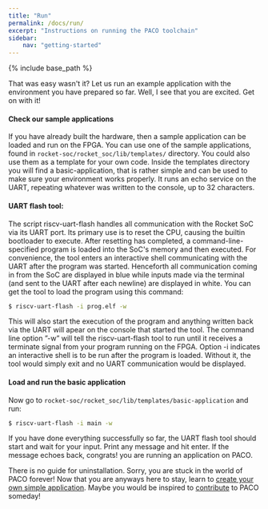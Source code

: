```yaml
---
title: "Run"
permalink: /docs/run/
excerpt: "Instructions on running the PACO toolchain"
sidebar: 
    nav: "getting-started"
---
```


{% include base_path %}

That was easy wasn't it? Let us run an example application with the environment you have prepared so far. Well, I see that you are excited. Get on with it!

#### Check our sample applications

If you have already built the hardware, then a sample application can be loaded and run on the FPGA. You can use one of the sample applications, found in `rocket-soc/rocket_soc/lib/templates/` directory. You could also use them as a template for your own code. Inside the templates directory you will find a basic-application, that is rather simple and can be used to make sure your environment works properly. It runs an echo service on the UART, repeating whatever was written to the console, up to 32 characters. 

#### UART flash tool:

The script riscv-uart-flash handles all communication with the Rocket SoC via its UART port. Its primary use is to reset the CPU, causing the builtin bootloader to execute. After resetting has completed, a command-line-specified program is loaded into the SoC's memory and then executed. For convenience, the tool enters an interactive shell communicating with the UART after the program was started. Henceforth all communication coming in from the SoC are displayed in blue while inputs made via the terminal (and sent to the UART after each newline) are displayed in white. You can get the tool to load the program using this command:

```bash
$ riscv-uart-flash -i prog.elf -w
```

This will also start the execution of the program and anything written back via the UART will apear on the console that started the tool. The command line option ”-w” will tell the riscv-uart-flash tool to run until it receives a terminate signal from your program running on the FPGA. Option -i indicates an interactive shell is to be run after the program is loaded. Without it, the tool would simply exit and no UART communication would be displayed.

#### Load and run the basic application
 
Now go to `rocket-soc/rocket_soc/lib/templates/basic-application` and run:

```bash
$ riscv-uart-flash -i main -w
```

If you have done everything successfully so far, the UART flash tool should start and wait for your input. Print any message and hit enter. If the message echoes back, congrats! you are running an application on PACO.

There is no guide for uninstallation. Sorry, you are stuck in the world of PACO forever! Now that you are anyways here to stay, learn to [create your own simple application](https://paco-cpu.github.io/paco-cpu/docs/create-application/). Maybe you would be inspired to [contribute](https://github.com/PACO-CPU) to PACO someday! 

